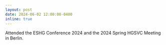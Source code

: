 ```yaml
---
layout: post
date: 2024-06-02 12:00:00-0400
inline: true
---
```


Attended the ESHG Conference 2024 and the 2024 Spring HGSVC Meeting in Berlin.
